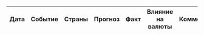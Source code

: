 | Дата | Событие | Страны | Прогноз | Факт | Влияние на валюты | Комментарий |
|------|---------|--------|----------|------|---------------------|-------------|
